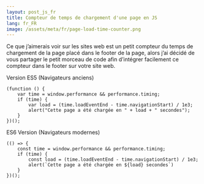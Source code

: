 ```yaml
---
layout: post_js_fr
title: Compteur de temps de chargement d'une page en JS
lang: fr_FR
image: /assets/meta/fr/page-load-time-counter.png
---
```


 Ce que j’aimerais voir sur les sites web est un petit compteur du temps de chargement de la page placé dans le footer de la page, alors j’ai décidé de vous partager le petit morceau de code afin d’intégrer facilement ce compteur dans le footer sur votre site web.

Version ES5 (Navigateurs anciens)
<pre><code class="javascript">(function () {
    var time = window.performance &#x26;&#x26; performance.timing;
    if (time) {
        var load = (time.loadEventEnd - time.navigationStart) / 1e3;
        alert(&#x22;Cette page a &#xE9;t&#xE9; charg&#xE9;e en &#x22; + load + &#x22; secondes&#x22;);
    }
})();</code></pre>

ES6 Version (Navigateurs modernes)
<pre><code class="javascript">(() =&#x3E; {
    const time = window.performance &#x26;&#x26; performance.timing;
    if (time) {
        const load = (time.loadEventEnd - time.navigationStart) / 1e3;
        alert(&#x60;Cette page a &#xE9;t&#xE9; charg&#xE9;e en ${load} secondes&#x60;)
    }
})();</code></pre>